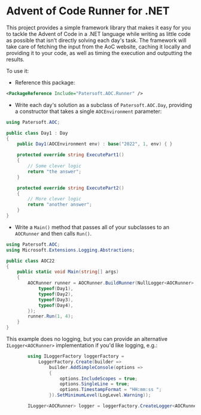 # Advent of Code Runner for .NET
This project provides a simple framework library that makes it easy for you to tackle the Advent of Code in a .NET language while writing as little code as possible that isn't directly solving each day's task. The framework will take care of fetching the input from the AoC website, caching it locally and providing it to your code, as well as timing the execution and outputting the results.

To use it:
* Reference this package:

```xml
<PackageReference Include="Patersoft.AOC.Runner" />
```
* Write each day's solution as a subclass of `Patersoft.AOC.Day`, providing a constructor that takes a single `AOCEnvironment` parameter:

```C#
using Patersoft.AOC;

public class Day1 : Day
{
    public Day1(AOCEnvironment env) : base("2022", 1, env) { }

    protected override string ExecutePart1()
    {
        // Some clever logic
        return "the answer";
    }

    protected override string ExecutePart2()
    {
        // More clever logic
        return "another answer";
    }
}
```
* Write a `Main()` method that passes all of your subclasses to an `AOCRunner` and then calls `Run()`.

```C#
using Patersoft.AOC;
using Microsoft.Extensions.Logging.Abstractions;

public class AOC22
{
    public static void Main(string[] args)
    {
        AOCRunner runner = AOCRunner.BuildRunner(NullLogger<AOCRunner>.Instance, new System.Type[] {
            typeof(Day1),
            typeof(Day2),
            typeof(Day3),
            typeof(Day4),
        });
        runner.Run(1, 4);
    }
}
```

This example does no logging, but you can provide an alternative `ILogger<AOCRunner>` implementation if you'd like logging, e.g.:
```C#
        using ILoggerFactory loggerFactory =
            LoggerFactory.Create(builder =>
                builder.AddSimpleConsole(options =>
                {
                    options.IncludeScopes = true;
                    options.SingleLine = true;
                    options.TimestampFormat = "HH:mm:ss ";
                }).SetMinimumLevel(LogLevel.Warning));

        ILogger<AOCRunner> logger = loggerFactory.CreateLogger<AOCRunner>();
```
